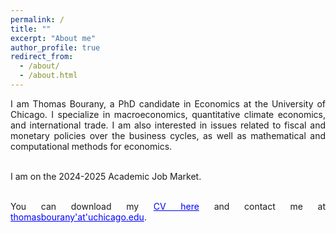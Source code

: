 ```yaml
---
permalink: /
title: ""
excerpt: "About me"
author_profile: true
redirect_from: 
  - /about/
  - /about.html
---
```


<div style="text-align: justify"> 
I am Thomas Bourany, a PhD candidate in Economics at the University of Chicago. I specialize in macroeconomics, quantitative climate economics, and international trade. I am also interested in issues related to fiscal and monetary policies over the business cycles, as well as mathematical and computational methods for economics. <br/>  <br/>

I am on the 2024-2025 Academic Job Market. <br/>  <br/>

You can download my <a href='https://thomasbourany.github.io/files/Bourany_CV_UChicago_2024.pdf' style="color:blue">CV here</a> and contact me at <a href='mailto:thomasbourany-- at--uchicago.edu' style="color:blue">thomasbourany'at'uchicago.edu</a>.

